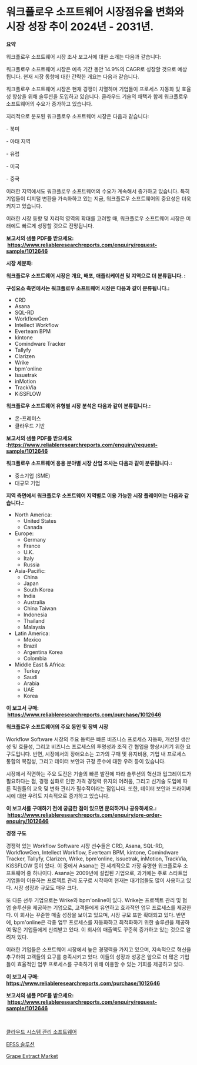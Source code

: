 <p><h1>워크플로우 소프트웨어 시장점유율 변화와 시장 성장 추이 2024년 - 2031년.</h1></p><p><strong>요약</strong></p>
<p><p>워크플로우 소프트웨어 시장 조사 보고서에 대한 소개는 다음과 같습니다:</p><p>워크플로우 소프트웨어 시장은 예측 기간 동안 14.9%의 CAGR로 성장할 것으로 예상됩니다. 현재 시장 동향에 대한 간략한 개요는 다음과 같습니다.</p><p>워크플로우 소프트웨어 시장은 현재 경쟁이 치열하며 기업들이 프로세스 자동화 및 효율성 향상을 위해 솔루션을 도입하고 있습니다. 클라우드 기술의 채택과 함께 워크플로우 소프트웨어의 수요가 증가하고 있습니다.</p><p>지리적으로 분포된 워크플로우 소프트웨어 시장은 다음과 같습니다:</p><p>- 북미</p><p>- 아태 지역</p><p>- 유럽</p><p>- 미국</p><p>- 중국</p><p>이러한 지역에서도 워크플로우 소프트웨어의 수요가 계속해서 증가하고 있습니다. 특히 기업들이 디지털 변환을 가속화하고 있는 지금, 워크플로우 소프트웨어의 중요성은 더욱 커지고 있습니다.</p><p>이러한 시장 동향 및 지리적 영역의 확대를 고려할 때, 워크플로우 소프트웨어 시장은 미래에도 빠르게 성장할 것으로 전망됩니다.</p></p>
<p><strong>보고서의 샘플 PDF를 받으세요: &nbsp;<a href="https://www.reliableresearchreports.com/enquiry/request-sample/1012646">https://www.reliableresearchreports.com/enquiry/request-sample/1012646</a></strong></p>
<p><strong>시장 세분화:</strong></p>
<p><strong> 워크플로우 소프트웨어 시장은 개요, 배포, 애플리케이션 및 지역으로 더 분류됩니다. :</strong></p>
<p><strong>구성요소 측면에서는 워크플로우 소프트웨어 시장은 다음과 같이 분류됩니다.:</strong></p>
<p><ul><li>CRD</li><li>Asana</li><li>SQL-RD</li><li>WorkflowGen</li><li>Intellect Workflow</li><li>Everteam BPM</li><li>kintone</li><li>Comindware Tracker</li><li>Tallyfy</li><li>Clarizen</li><li>Wrike</li><li>bpm'online</li><li>Issuetrak</li><li>inMotion</li><li>TrackVia</li><li>KiSSFLOW</li></ul></p>
<p><strong> 워크플로우 소프트웨어 유형별 시장 분석은 다음과 같이 분류됩니다.:</strong></p>
<p><ul><li>온-프레미스</li><li>클라우드 기반</li></ul></p>
<p><strong>보고서의 샘플 PDF를 받으세요 :<a href="https://www.reliableresearchreports.com/enquiry/request-sample/1012646">https://www.reliableresearchreports.com/enquiry/request-sample/1012646</a></strong></p>
<p><strong> 워크플로우 소프트웨어 응용 분야별 시장 산업 조사는 다음과 같이 분류됩니다.:</strong></p>
<p><ul><li>중소기업 (SME)</li><li>대규모 기업</li></ul></p>
<p><strong>지역 측면에서 워크플로우 소프트웨어 지역별로 이용 가능한 시장 플레이어는 다음과 같습니다.:</strong></p>
<p><ul>
    <li>
        North America:
        <ul>
            <li>United States</li>
            <li>Canada</li>
        </ul>
    </li>
    <li>
        Europe:
        <ul>
            <li>Germany</li>
            <li>France</li>
            <li>U.K.</li>
            <li>Italy</li>
            <li>Russia</li>
        </ul>
    </li>
    <li>
        Asia-Pacific:
        <ul>
            <li>China</li>
            <li>Japan</li>
            <li>South Korea</li>
            <li>India</li>
            <li>Australia</li>
            <li>China Taiwan</li>
            <li>Indonesia</li>
            <li>Thailand</li>
            <li>Malaysia</li>
        </ul>
    </li>
    <li>
        Latin America:
        <ul>
            <li>Mexico</li>
            <li>Brazil</li>
            <li>Argentina Korea</li>
            <li>Colombia</li>
        </ul>
    </li>
    <li>
        Middle East & Africa:
        <ul>
            <li>Turkey</li>
            <li>Saudi</li>
            <li>Arabia</li>
            <li>UAE</li>
            <li>Korea</li>
        </ul>
    </li>
    </ul></p>
<p><strong>이 보고서 구매: &nbsp;<a href="https://www.reliableresearchreports.com/purchase/1012646">https://www.reliableresearchreports.com/purchase/1012646</a></strong></p>
<p><strong>워크플로우 소프트웨어의 주요 동인 및 장벽 시장</strong></p>
<p><p>Workflow Software 시장의 주요 동력은 빠른 비즈니스 프로세스 자동화, 개선된 생산성 및 효율성, 그리고 비즈니스 프로세스의 투명성과 조직 간 협업을 향상시키기 위한 요구도입니다. 반면, 시장에서의 장애요소는 고가의 구매 및 유지비용, 기업 내 프로세스 통합의 복잡성, 그리고 데이터 보안과 규정 준수에 대한 우려 등이 있습니다.</p><p>시장에서 직면하는 주요 도전은 기술의 빠른 발전에 따라 솔루션의 혁신과 업그레이드가 필요하다는 점, 경쟁 심화로 인한 가격 경쟁력 유지의 어려움, 그리고 신기술 도입에 따른 직원들의 교육 및 변화 관리가 필수적이라는 점입니다. 또한, 데이터 보안과 프라이버시에 대한 우려도 지속적으로 증가하고 있습니다.</p></p>
<p><strong>이 보고서를 구매하기 전에 궁금한 점이 있으면 문의하거나 공유하세요.: &nbsp;<a href="https://www.reliableresearchreports.com/enquiry/pre-order-enquiry/1012646">https://www.reliableresearchreports.com/enquiry/pre-order-enquiry/1012646</a></strong></p>
<p><strong>경쟁 구도</strong></p>
<p><p>경쟁력 있는 Workflow Software 시장 선수들은 CRD, Asana, SQL-RD, WorkflowGen, Intellect Workflow, Everteam BPM, kintone, Comindware Tracker, Tallyfy, Clarizen, Wrike, bpm'online, Issuetrak, inMotion, TrackVia, KiSSFLOW 등이 있다. 이 중에서 Asana는 전 세계적으로 가장 유명한 워크플로우 소프트웨어 중 하나이다. Asana는 2009년에 설립된 기업으로, 과거에는 주로 스타트업 기업들이 이용하는 프로젝트 관리 도구로 시작하여 현재는 대기업들도 많이 사용하고 있다. 시장 성장과 규모도 매우 크다.</p><p>또 다른 선두 기업으로는 Wrike와 bpm'online이 있다. Wrike는 프로젝트 관리 및 협업 솔루션을 제공하는 기업으로, 고객들에게 유연하고 효과적인 업무 프로세스를 제공한다. 이 회사는 꾸준한 매출 성장을 보이고 있으며, 시장 규모 또한 확대되고 있다. 반면에, bpm'online은 각종 업무 프로세스를 자동화하고 최적화하기 위한 솔루션을 제공하여 많은 기업들에게 신뢰받고 있다. 이 회사의 매출액도 꾸준히 증가하고 있는 것으로 알려져 있다.</p><p>이러한 기업들은 소프트웨어 시장에서 높은 경쟁력을 가지고 있으며, 지속적으로 혁신을 추구하여 고객들의 요구를 충족시키고 있다. 이들의 성장과 성공은 앞으로 더 많은 기업들이 효율적인 업무 프로세스를 구축하기 위해 이용할 수 있는 기회를 제공하고 있다.</p></p>
<p><strong>이 보고서 구매: &nbsp; <a href="https://www.reliableresearchreports.com/purchase/1012646">https://www.reliableresearchreports.com/purchase/1012646</a></strong></p>
<p><strong>보고서의 샘플 PDF를 받으세요: &nbsp;<a href="https://www.reliableresearchreports.com/enquiry/request-sample/1012646">https://www.reliableresearchreports.com/enquiry/request-sample/1012646</a></strong><strong></strong></p>
<p>&nbsp;</p>
<p><p><a href="https://github.com/GabrielBlanda5656/Market-Research-Report-List-1/blob/main/615868611289.md">클라우드 시스템 관리 소프트웨어</a></p><p><a href="https://github.com/CorEmtymerich56566/Market-Research-Report-List-1/blob/main/277933511290.md">EFSS 솔루션</a></p><p><a href="https://picayune-night-cbd.notion.site/Grape-Extract-Market-Size-and-Examines-its-Market-Scope-with-a-Primary-Focus-on-Growth-Opportuniti-ee09ca9505254be997fe9034620a7b1c">Grape Extract Market</a></p></p>